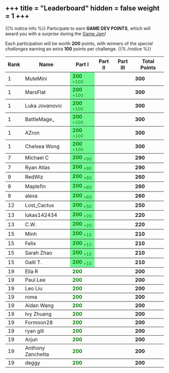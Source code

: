 +++
title = "Leaderboard"
hidden = false
weight = 1
+++
---

{{% notice info %}}
Participate to earn **GAME DEV POINTS**, which will award you with a *surprise* during the [Game Jam](/game-jam)!

Each participation will be worth **200** points, with winners of the *special challenges* earning an extra **100** points per challenge.
{{% /notice %}}

<table>
<thead>
<tr>
<th>Rank</th>
<th>Name</th>
<th>Part I</th>
<th>Part II</th>
<th>Part III</th>
<th>Total Points</th>
</tr>
</thead>
<tbody><td>1</td><td>MuteMini</td><td style="color:green; background:#72f795"> <b>200</b> <sub>+100</sub> </td><td> </td><td> </td><td><b>300</b></td></tbody>
<tbody><td>1</td><td>MarsFlat</td><td style="color:green; background:#72f795"> <b>200</b> <sub>+100</sub> </td><td> </td><td> </td><td><b>300</b></td></tbody>
<tbody><td>1</td><td>Luka Jovanovic</td><td style="color:green; background:#72f795"> <b>200</b> <sub>+100</sub> </td><td> </td><td> </td><td><b>300</b></td></tbody>
<tbody><td>1</td><td>BattleMage_</td><td style="color:green; background:#72f795"> <b>200</b> <sub>+100</sub> </td><td> </td><td> </td><td><b>300</b></td></tbody>
<tbody><td>1</td><td>AZron</td><td style="color:green; background:#72f795"> <b>200</b> <sub>+100</sub> </td><td> </td><td> </td><td><b>300</b></td></tbody>
<tbody><td>1</td><td>Chelsea Wong</td><td style="color:green; background:#72f795"> <b>200</b> <sub>+100</sub> </td><td> </td><td> </td><td><b>300</b></td></tbody>
<tbody><td>7</td><td>Michael C</td><td style="color:green; background:#72f795"> <b>200</b> <sub>+90</sub> </td><td> </td><td> </td><td><b>290</b></td></tbody>
<tbody><td>7</td><td>Ryan Atlas</td><td style="color:green; background:#72f795"> <b>200</b> <sub>+90</sub> </td><td> </td><td> </td><td><b>290</b></td></tbody>
<tbody><td>9</td><td>RedWiz</td><td style="color:green; background:#72f795"> <b>200</b> <sub>+60</sub> </td><td> </td><td> </td><td><b>260</b></td></tbody>
<tbody><td>9</td><td>Maplefin</td><td style="color:green; background:#72f795"> <b>200</b> <sub>+60</sub> </td><td> </td><td> </td><td><b>260</b></td></tbody>
<tbody><td>9</td><td>alexa</td><td style="color:green; background:#72f795"> <b>200</b> <sub>+60</sub> </td><td> </td><td> </td><td><b>260</b></td></tbody>
<tbody><td>12</td><td>Lost_Cactus</td><td style="color:green; background:#72f795"> <b>200</b> <sub>+50</sub> </td><td> </td><td> </td><td><b>250</b></td></tbody>
<tbody><td>13</td><td>lukas142434</td><td style="color:green; background:#72f795"> <b>200</b> <sub>+20</sub> </td><td> </td><td> </td><td><b>220</b></td></tbody>
<tbody><td>13</td><td>C.W.</td><td style="color:green; background:#72f795"> <b>200</b> <sub>+20</sub> </td><td> </td><td> </td><td><b>220</b></td></tbody>
<tbody><td>15</td><td>Minh</td><td style="color:green; background:#72f795"> <b>200</b> <sub>+10</sub> </td><td> </td><td> </td><td><b>210</b></td></tbody>
<tbody><td>15</td><td>Felix</td><td style="color:green; background:#72f795"> <b>200</b> <sub>+10</sub> </td><td> </td><td> </td><td><b>210</b></td></tbody>
<tbody><td>15</td><td>Sarah Zhao</td><td style="color:green; background:#72f795"> <b>200</b> <sub>+10</sub> </td><td> </td><td> </td><td><b>210</b></td></tbody>
<tbody><td>15</td><td>Galit T.</td><td style="color:green; background:#72f795"> <b>200</b> <sub>+10</sub> </td><td> </td><td> </td><td><b>210</b></td></tbody>
<tbody><td>19</td><td>Ella R</td><td style="color:green;"> <b>200</b>  </td><td> </td><td> </td><td><b>200</b></td></tbody>
<tbody><td>19</td><td>Paul Lee</td><td style="color:green;"> <b>200</b>  </td><td> </td><td> </td><td><b>200</b></td></tbody>
<tbody><td>19</td><td>Leo Liu</td><td style="color:green;"> <b>200</b>  </td><td> </td><td> </td><td><b>200</b></td></tbody>
<tbody><td>19</td><td>roma</td><td style="color:green;"> <b>200</b>  </td><td> </td><td> </td><td><b>200</b></td></tbody>
<tbody><td>19</td><td>Aidan Wang</td><td style="color:green;"> <b>200</b>  </td><td> </td><td> </td><td><b>200</b></td></tbody>
<tbody><td>19</td><td>Ivy Zhuang</td><td style="color:green;"> <b>200</b>  </td><td> </td><td> </td><td><b>200</b></td></tbody>
<tbody><td>19</td><td>Formoon28</td><td style="color:green;"> <b>200</b>  </td><td> </td><td> </td><td><b>200</b></td></tbody>
<tbody><td>19</td><td>ryan gill</td><td style="color:green;"> <b>200</b>  </td><td> </td><td> </td><td><b>200</b></td></tbody>
<tbody><td>19</td><td>Arjun</td><td style="color:green;"> <b>200</b>  </td><td> </td><td> </td><td><b>200</b></td></tbody>
<tbody><td>19</td><td>Anthony Zanchetta</td><td style="color:green;"> <b>200</b>  </td><td> </td><td> </td><td><b>200</b></td></tbody>
<tbody><td>19</td><td>deggy</td><td style="color:green;"> <b>200</b>  </td><td> </td><td> </td><td><b>200</b></td></tbody>

</table>

